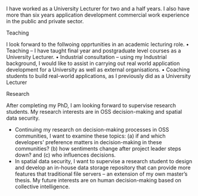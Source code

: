 I have worked as a University Lecturer for two and a half years. I also have more than six years application development commercial work experience in the public and private sector. 

Teaching

I look forward to the follwoing opprtunities in an academic lecturing role.
•	Teaching – I have taught final year and postgraduate level courses as a University Lecturer. 
•	Industrial consultation – using my Industrial background, I would like to assist in carrying out real world application development for a University as well as external organisations. 
•	Coaching students to build real-world applications, as I previously did as a University Lecturer

Research

After completing my PhD, I am looking forward to supervise research students. My research interests are in OSS decision-making and spatial data security.  
- Continuing my research on decision-making processes in OSS communities, I want to examine these topics: (a) if and which developers' preference matters in decision-making in these communities? (b) how sentiments change after project leader steps down? and (c) who influences decisions. 
- In spatial data security, I want to supervise a research student to design and develop an in-house data storage repository that can provide more features that traditional file servers – an extension of my own master’s thesis. My future interests are on human decision-making based on collective intelligence.
